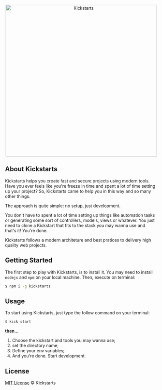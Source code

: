 <p align="center">
<img src="https://github.com/vitorbritto/kickstarts/raw/master/source/logo-kickstarts.png" alt="Kickstarts" width="500">
</p>


## About Kickstarts

Kickstarts helps you create fast and secure projects using modern tools. Have you ever feels like you're freeze in time and spent a lot of time setting up your project? So, Kickstarts came to help you in this way and so many other things.

The approach is quite simple: no setup, just development.

You don't have to spent a lot of time setting up things like automation tasks or generating some sort of controllers, models, views or whatever. You just need to clone a Kickstart that fits to the stack you may wanna use and that's it! You're done.

Kickstarts follows a modern architeture and best pratices to delivery high quality web projects.

## Getting Started

The first step to play with Kickstarts, is to install it. You may need to install `nodejs` and `npm` on your local machine. Then, execute on terminal:

```sh
$ npm i -g kickstarts
```


## Usage

To start using Kickstarts, just type the follow command on your terminal:

```sh
$ kick start
```

**then...**

1. Choose the kickstart and tools you may wanna use;
2. set the directory name;
3. Define your env variables;
3. And you're done. Start development.


## License

[MIT License](http://kickstarts.mit-license.org/) © Kickstarts




